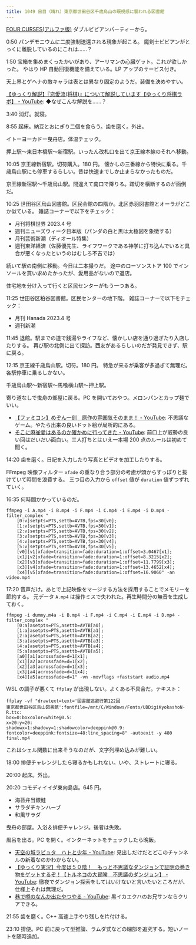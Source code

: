 ```yaml
---
title: 1049 日目（晴れ）東京都世田谷区千歳烏山の既視感に襲われる図書館
---
```


[FOUR CURSES(アルファ版)][dtp23a] ダブルビビアンパーティーから。

0:50 パンデモニウムに二度強制送還される現象が起こる。
魔剣士ビビアンがとっくに離脱しているのにこれは……？

1:50 宝箱を集めまくったかいがあり、アーリマンの心臓ゲット。これが欲しかった。
やはり HP 自動回復機能を備えている。LP アップのサービス付き。

天上界とゲヘナの敵キャラは表とは異なり固定のようだ。装備を決めやすい。

[【ゆっくり解説】『恋愛流(将棋)』について解説しています【ゆっくり将棋ラボ】 - YouTube](https://www.youtube.com/watch?v=XT33KBQHTnk):
◆なぜこんな解説を……？

3:40 消灯。就寝。

8:55 起床。納豆とおにぎり二個を食らう。歯を磨く。外出。

イトーヨーカドー曳舟店。体温チェック。

押上駅～東日本橋駅～新宿駅。いったん改札口を出て京王線本線のそれへ移動。

10:05 京王線新宿駅。切符購入。180 円。
懐かしの三番線から特快に乗る。千歳烏山駅にも停車するらしい。昔は快速までしか止まらなかったものだ。

京王線新宿駅～千歳烏山駅。間違えて南口で降りる。踏切を横断するのが面倒だ。

10:25 世田谷区烏山図書館。区民会館の四階か。北区赤羽図書館とオーラがどこか似ている。
雑誌コーナーで以下をチェック：

* 月刊将棋世界 2023.4 号
* 週刊ニューズウィーク日本版（パンダの白と黒は太極図を象徴する）
* 月刊芸術新潮（ディオール特集）
* 週刊東洋経済（佐藤優先生、ライフワークである神学に打ち込んでいると具合が悪くなったというのはむしろ不吉では）

続いて駅の南側に移動。今日は二本撮りだ。
途中のローソンストア 100 でインソールを買い求めたかったが、愛用品がないので退店。

住宅地を分け入って行くと区民センターがもう一つある。

11:25 世田谷区粕谷図書館。区民センターの地下階。
雑誌コーナーで以下をチェック：

* 月刊 Hanada 2023.4 号
* 週刊新潮

11:45 退館。駅までの道で銭湯やライフなど、懐かしい店を通り過ぎたり入店したりする。
再び駅の北側に出て探訪。西友があるらしいのだが発見できず、駅に戻る。

12:15 京王線千歳烏山駅。切符。180 円。
特急が来るが乗客が多過ぎて無理だ。各駅停車に乗るしかない。

千歳烏山駅～新宿駅～馬喰横山駅～押上駅。

寄り道なしで曳舟の部屋に戻る。PC を開いておやつ。メロンパンとカップ麺でいい。

* [【ファミコン】めぞん一刻　原作の雰囲気そのまま！ - YouTube](https://www.youtube.com/watch?v=HtMRVvioa8U):
  不思議なゲーム。やたら出来の良いドット絵が局所的にある。
* [そこに麻雀愛はあるのか確かめに行ってきた - YouTube](https://www.youtube.com/watch?v=0isAmupnjIc):
  前口上が威勢の良い回はだいだい面白い。三人打ちとはいえ一本場 200 点のルールは初めて聞く。

14:20 歯を磨く。日記を入力したり写真とビデオを加工したりする。

FFmpeg 映像フィルター `xfade` の重なり合う部分の考慮が頭からすっぽりと抜けていて時間を浪費する。
三つ目の入力から `offset` 値が `duration` 値ずつずれていく。

16:35 何時間かかっているのだ。

```console
ffmpeg -i A.mp4 -i B.mp4 -i F.mp4 -i C.mp4 -i E.mp4 -i D.mp4 -filter_complex "
    [0:v]setpts=PTS,settb=AVTB,fps=30[v0];
    [1:v]setpts=PTS,settb=AVTB,fps=30[v1];
    [2:v]setpts=PTS,settb=AVTB,fps=30[v2];
    [3:v]setpts=PTS,settb=AVTB,fps=30[v3];
    [4:v]setpts=PTS,settb=AVTB,fps=30[v4];
    [5:v]setpts=PTS,settb=AVTB,fps=30[v5];
    [v0][v1]xfade=transition=fade:duration=1:offset=3.0467[x1];
    [x1][v2]xfade=transition=fade:duration=1:offset=8.3215[x2];
    [x2][v3]xfade=transition=fade:duration=1:offset=11.7799[x3];
    [x3][v4]xfade=transition=fade:duration=1:offset=13.4652[x4];
    [x4][v5]xfade=transition=fade:duration=1:offset=16.9060" -an video.mp4
```

17:20 音声だけ。あとで上記映像をマージする方法を採用することでメモリーを節約する。
元データ `A.mp4` は操作ミスで失われた。再生時間分の無音を生成しておく。

```console
ffmpeg -i dummy.m4a -i B.mp4 -i F.mp4 -i C.mp4 -i E.mp4 -i D.mp4 -filter_complex "
    [0:a]asetpts=PTS,asettb=AVTB[a0];
    [1:a]asetpts=PTS,asettb=AVTB[a1];
    [2:a]asetpts=PTS,asettb=AVTB[a2];
    [3:a]asetpts=PTS,asettb=AVTB[a3];
    [4:a]asetpts=PTS,asettb=AVTB[a4];
    [5:a]asetpts=PTS,asettb=AVTB[a5];
    [a0][a1]acrossfade=d=1[x1];
    [x1][a2]acrossfade=d=1[x2];
    [x2][a3]acrossfade=d=1[x3];
    [x3][a4]acrossfade=d=1[x4];
    [x4][a5]acrossfade=d=1" -vn -movflags +faststart audio.mp4
```

WSL の調子が悪くて `ffplay` が出現しない。よくある不具合だ。テキスト：

```console
ffplay -vf "drawtext=text='図書館逃避行第122回
東京都世田谷区烏山図書館':fontfile=/mnt/C/Windows/Fonts/UDDigiKyokashoN-R.ttc:
box=0:boxcolor=white@0.5:
x=20:y=20:
shadowx=1:shadowy=1:shadowcolor=deeppink@0.9:
fontcolor=deeppink:fontsize=48:line_spacing=8" -autoexit -y 480 final.mp4
```

これはシェル関数に出来そうなのだが、文字列埋め込みが難しい。

18:00 排便チャレンジしたら寝るかもしれない。いや、ストレートに寝る。

20:00 起床。外出。

20:20 コモディイイダ東向島店。645 円。

* 海苔弁当銀鮭
* サラダチキンハーブ
* 和風サラダ

曳舟の部屋。入浴＆排便チャレンジ。後者は失敗。

風呂を出る。PC を開く。インターネットをチェックしたら晩飯。

* [天空の城ラピュタ　ハトと少年 - YouTube](https://www.youtube.com/watch?v=w6VoG-xiExA):
  見出しだけだとどこのチャンネルの新着なのかわからない。
* [【ゆっくり実況】今度は５０階！　もっと不思議なダンジョンで証明の巻き物をゲットするぞ！【トルネコの大冒険　不思議のダンジョン】 - YouTube](https://www.youtube.com/watch?v=BF4hz3XNQaQ):
  徹夜でダンジョン探索をしてはいけないと言いたいところだが、仕様上それは無理だ。
* [巷で噂のなんか出たやつやる - YouTube](https://www.youtube.com/watch?v=M-bVfIV5VdA):
  黒イカエクハのお兄サンならクリアできる。

21:55 歯を磨く。C++ 高速上手やり残しを片付ける。

23:10 排便。PC 前に戻って型推論、ラムダ式などの細部を追究する。短いノートを随時追加。

[dtp23a]: https://wodifes.net/game/show/520
